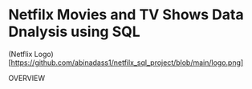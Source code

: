 # Netfilx Movies and TV Shows Data Dnalysis using SQL

(Netflix Logo)[https://github.com/abinadass1/netfilx_sql_project/blob/main/logo.png]

OVERVIEW

